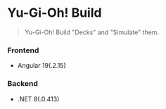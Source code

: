 # Yu-Gi-Oh! Build

> Yu-Gi-Oh! Build "Decks" and "Simulate" them.

### Frontend

- Angular 19(.2.15)

### Backend

- .NET 8(.0.413)